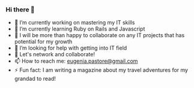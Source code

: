 ### Hi there 👋

- 🔭 I’m currently working on mastering my IT skills
- 🌱 I’m currently learning Ruby on Rails and Javascript
- 👯 I will be more than happy to collaborate on any IT projects that has potential for my growth
- 🤔 I’m looking for help with getting into IT field
- 💬 Let's network and collaborate!
- 📫 How to reach me: eugenia.pastore@gmail.com
- ⚡ Fun fact: I am writing a magazine about my travel adventures for my grandad to read!

<!--
**EugyPastore/EugyPastore** is a ✨ _special_ ✨ repository because its `README.md` (this file) appears on your GitHub profile.

Here are some ideas to get you started:

- 🔭 I’m currently working on ...
- 🌱 I’m currently learning ...
- 👯 I’m looking to collaborate on ...
- 🤔 I’m looking for help with ...
- 💬 Ask me about ...
- 📫 How to reach me: ...
- 😄 Pronouns: ...
- ⚡ Fun fact: ...
-->
